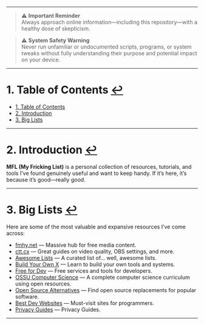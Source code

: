 
---

> ⚠️ **Important Reminder**  
> Always approach online information—including this repository—with a healthy dose of skepticism.

> ⚠️ **System Safety Warning**  
> Never run unfamiliar or undocumented scripts, programs, or system tweaks without fully understanding their purpose and potential impact on your device.

---

# 1. Table of Contents [↩](#table-of-contents)

- [1. Table of Contents](#table-of-contents)
- [2. Introduction](#introduction)
- [3. Big Lists](#big-lists)

---

# 2. Introduction [↩](#introduction)

**MFL (My Fricking List)** is a personal collection of resources, tutorials, and tools I’ve found genuinely useful and want to keep handy. If it’s here, it’s because it’s good—really good.

---

# 3. Big Lists [↩](#big-lists)

Here are some of the most valuable and expansive resources I’ve come across:

- [fmhy.net](https://fmhy.net) — Massive hub for free media content.
- [ctt.cx](https://ctt.cx/) — Great guides on video quality, OBS settings, and more.
- [Awesome Lists](https://github.com/sindresorhus/awesome) — A curated list of... well, awesome lists.
- [Build Your Own X](https://github.com/codecrafters-io/build-your-own-x) — Learn to build your own tools and systems.
- [Free for Dev](https://github.com/ripienaar/free-for-dev) — Free services and tools for developers.
- [OSSU Computer Science](https://github.com/ossu/computer-science) — A complete computer science curriculum using open resources.
- [Open Source Alternatives](https://github.com/btw-so/open-source-alternatives) — Find open source replacements for popular software.
- [Best Dev Websites](https://github.com/sdmg15/Best-websites-a-programmer-should-visit) — Must-visit sites for programmers.
- [Privacy Guides](https://www.privacyguides.org/en/) — Privacy Guides.

---
